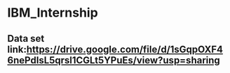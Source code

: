 # IBM_Internship

## Data set link:https://drive.google.com/file/d/1sGqpOXF46nePdIsL5qrsl1CGLt5YPuEs/view?usp=sharing

